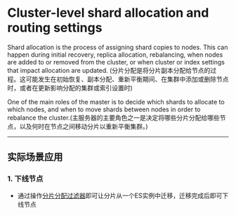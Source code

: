 # Cluster-level shard allocation and routing settings
Shard allocation is the process of assigning shard copies to nodes. This can happen during initial recovery, replica allocation, rebalancing, when nodes are added to or removed from the cluster, or when cluster or index settings that impact allocation are updated. (分片分配是将分片副本分配给节点的过程。这可能发生在初始恢复、副本分配、重新平衡期间、在集群中添加或删除节点时，或者在更新影响分配的集群或索引设置时)

One of the main roles of the master is to decide which shards to allocate to which nodes, and when to move shards between nodes in order to rebalance the cluster.(主服务器的主要角色之一是决定将哪些分片分配给哪些节点，以及何时在节点之间移动分片以重新平衡集群。)

---

## 实际场景应用
### 1. 下线节点
+ 通过操作[分片分配过滤器](./000.Cluster-level%20shard%20allocation%20filtering.md)即可让分片从一个ES实例中迁移，迁移完成后即可下线节点

